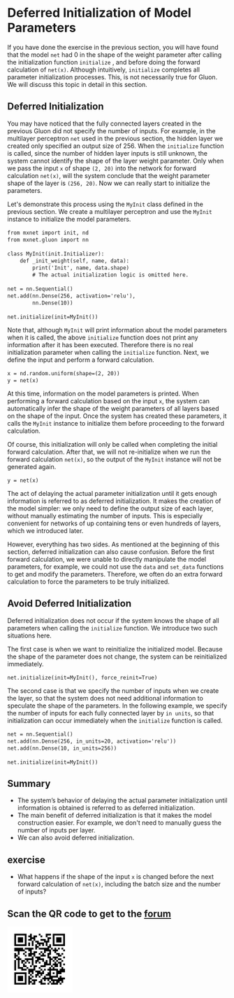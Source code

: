 # Deferred Initialization of Model Parameters

If you have done the exercise in the previous section, you will have found that the model `net` had 0 in the shape of the weight parameter after calling the initialization function `initialize` , and before doing the forward calculation of `net(x)`. Although intuitively, `initialize` completes all parameter initialization processes. This, is not necessarily true for Gluon. We will discuss this topic in detail in this section.


## Deferred Initialization

You may have noticed that the fully connected layers created in the previous Gluon did not specify the number of inputs. For example, in the multilayer perceptron `net` used in the previous section, the hidden layer we created only specified an output size of 256. When the `initialize` function is called, since the number of hidden layer inputs is still unknown, the system cannot identify the shape of the layer weight parameter. Only when we pass the input `x` of shape `(2, 20)` into the network for forward calculation `net(x)`, will the system conclude that the weight parameter shape of the layer is `(256, 20)`. Now we can really start to initialize the parameters.

Let's demonstrate this process using the `MyInit` class defined in the previous section. We create a multilayer perceptron and use the `MyInit` instance to initialize the model parameters.

```{.python .input  n=22}
from mxnet import init, nd
from mxnet.gluon import nn

class MyInit(init.Initializer):
    def _init_weight(self, name, data):
        print('Init', name, data.shape)
        # The actual initialization logic is omitted here.

net = nn.Sequential()
net.add(nn.Dense(256, activation='relu'),
        nn.Dense(10))

net.initialize(init=MyInit())
```

Note that, although `MyInit` will print information about the model parameters when it is called, the above `initialize` function does not print any information after it has been executed.  Therefore there is no real initialization parameter when calling the `initialize` function. Next, we define the input and perform a forward calculation.

```{.python .input  n=25}
x = nd.random.uniform(shape=(2, 20))
y = net(x)
```

At this time, information on the model parameters is printed. When performing a forward calculation based on the input `x`, the system can automatically infer the shape of the weight parameters of all layers based on the shape of the input. Once the system has created these parameters, it calls the `MyInit` instance to initialize them before proceeding to the forward calculation.

Of course, this initialization will only be called when completing the initial forward calculation. After that, we will not re-initialize when we run the forward calculation `net(x)`, so the output of the `MyInit` instance will not be generated again.

```{.python .input}
y = net(x)
```

The act of delaying the actual parameter initialization until it gets enough information is referred to as deferred initialization. It makes the creation of the model simpler: we only need to define the output size of each layer, without manually estimating the number of inputs. This is especially convenient for networks of up containing tens or even hundreds of layers, which we introduced later.

However, everything has two sides. As mentioned at the beginning of this section, deferred initialization can also cause confusion. Before the first forward calculation, we were unable to directly manipulate the model parameters, for example, we could not use the `data` and `set_data` functions to get and modify the parameters. Therefore, we often do an extra forward calculation to force the parameters to be truly initialized.

## Avoid Deferred Initialization

Deferred initialization does not occur if the system knows the shape of all parameters when calling the `initialize` function. We introduce two such situations here.

The first case is when we want to reinitialize the initialized model. Because the shape of the parameter does not change, the system can be reinitialized immediately.

```{.python .input}
net.initialize(init=MyInit(), force_reinit=True)
```

The second case is that we specify the number of inputs when we create the layer, so that the system does not need additional information to speculate the shape of the parameters. In the following example, we specify the number of inputs for each fully connected layer by `in units`, so that initialization can occur immediately when the `initialize` function is called.

```{.python .input}
net = nn.Sequential()
net.add(nn.Dense(256, in_units=20, activation='relu'))
net.add(nn.Dense(10, in_units=256))

net.initialize(init=MyInit())
```

## Summary

* The system’s behavior of delaying the actual parameter initialization until information is obtained is referred to as deferred initialization.
* The main benefit of deferred initialization is that it makes the model construction easier. For example, we don't need to manually guess the number of inputs per layer.
* We can also avoid deferred initialization.


## exercise

* What happens if the shape of the input `x` is changed before the next forward calculation of `net(x)`, including the batch size and the number of inputs?

## Scan the QR code to get to the [forum](https://discuss.gluon.ai/t/topic/6320)

![](../img/qr_deferred-init.svg)
